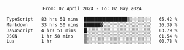<div align="center">
<p style="text-align: center;">
<!--START_SECTION:waka-->

```txt
From: 02 April 2024 - To: 02 May 2024

TypeScript   83 hrs 51 mins  ████████████████▒░░░░░░░░   65.42 %
Markdown     33 hrs 50 mins  ██████▓░░░░░░░░░░░░░░░░░░   26.39 %
JavaScript   4 hrs 51 mins   █░░░░░░░░░░░░░░░░░░░░░░░░   03.79 %
JSON         1 hr 58 mins    ▒░░░░░░░░░░░░░░░░░░░░░░░░   01.54 %
Lua          1 hr            ▒░░░░░░░░░░░░░░░░░░░░░░░░   00.78 %
```

<!--END_SECTION:waka-->
</p>
</div>
